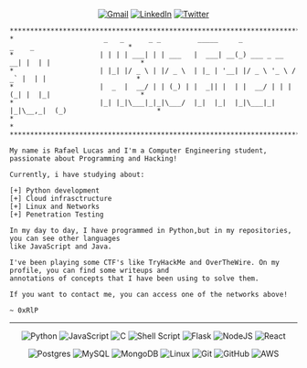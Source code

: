 <div align="center">

[![Gmail](https://img.shields.io/badge/Gmail-D14836?style=for-the-badge&logo=gmail&logoColor=white)](mailto:pereira.rafael.dev@gmail.com)
[![LinkedIn](https://img.shields.io/badge/linkedin-%230077B5.svg?style=for-the-badge&logo=linkedin&logoColor=white)](https://www.linkedin.com/in/rafael-lucas-pereira/)
[![Twitter](https://img.shields.io/badge/Twitter-%231DA1F2.svg?style=for-the-badge&logo=Twitter&logoColor=white)](https://twitter.com/Rafael_LucasP)

</div>


```
*******************************************************************************************************
*                      _   _      _ _         _____     _                _    _                       *
*                     | | | | ___| | | ___   |  ___| __(_) ___ _ __   __| |  | |                      *
*                     | |_| |/ _ \ | |/ _ \  | |_ | '__| |/ _ \ '_ \ / _` |  | |                      *
*                     |  _  |  __/ | | (_) | |  _|| |  | |  __/ | | | (_| |  |_|                      *
*                     |_| |_|\___|_|_|\___/  |_|  |_|  |_|\___|_| |_|\__,_|  (_)                      *
*                                                                                                     *
*******************************************************************************************************

My name is Rafael Lucas and I'm a Computer Engineering student, passionate about Programming and Hacking!

Currently, i have studying about:

[+] Python development 
[+] Cloud infrasctructure
[+] Linux and Networks
[+] Penetration Testing

In my day to day, I have programmed in Python,but in my repositories, you can see other languages 
like JavaScript and Java.

I've been playing some CTF's like TryHackMe and OverTheWire. On my profile, you can find some writeups and 
annotations of concepts that I have been using to solve them.

If you want to contact me, you can access one of the networks above!

~ 0xRlP
```

---
<div align="center">

![Python](https://img.shields.io/badge/python-3670A0?style=for-the-badge&logo=python&logoColor=ffdd54)
![JavaScript](https://img.shields.io/badge/javascript-%23323330.svg?style=for-the-badge&logo=javascript&logoColor=%23F7DF1E)
![C](https://img.shields.io/badge/c-%2300599C.svg?style=for-the-badge&logo=c&logoColor=white)
![Shell Script](https://img.shields.io/badge/shell_script-%23121011.svg?style=for-the-badge&logo=gnu-bash&logoColor=white)
![Flask](https://img.shields.io/badge/flask-%23000.svg?style=for-the-badge&logo=flask&logoColor=white)
![NodeJS](https://img.shields.io/badge/node.js-6DA55F?style=for-the-badge&logo=node.js&logoColor=white)
![React](https://img.shields.io/badge/react-%2320232a.svg?style=for-the-badge&logo=react&logoColor=%2361DAFB)


![Postgres](https://img.shields.io/badge/postgres-%23316192.svg?style=for-the-badge&logo=postgresql&logoColor=white)
![MySQL](https://img.shields.io/badge/mysql-%2300f.svg?style=for-the-badge&logo=mysql&logoColor=white)
![MongoDB](https://img.shields.io/badge/MongoDB-%234ea94b.svg?style=for-the-badge&logo=mongodb&logoColor=white)
![Linux](https://img.shields.io/badge/Linux-FCC624?style=for-the-badge&logo=linux&logoColor=black)
![Git](https://img.shields.io/badge/git-%23F05033.svg?style=for-the-badge&logo=git&logoColor=white)
![GitHub](https://img.shields.io/badge/github-%23121011.svg?style=for-the-badge&logo=github&logoColor=white)
![AWS](https://img.shields.io/badge/AWS-%23FF9900.svg?style=for-the-badge&logo=amazon-aws&logoColor=white)

</div>


